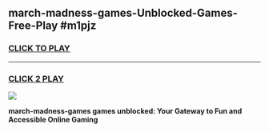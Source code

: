 
## march-madness-games-Unblocked-Games-Free-Play #m1pjz
<h3>
<a href="https://us.freeplayer.one?title=march-madness-games&ref=9M">CLICK TO PLAY</a></h3>
<hr>

<h3>
<a href="https://us.freeplayer.one?title=march-madness-games&ref=9M">CLICK 2 PLAY</a>
  
</h3>

<a href="https://us.freeplayer.one?title=march-madness-games&ref=9M"><img src="https://clearcache.store/games.png"></a>


**march-madness-games games unblocked: Your Gateway to Fun and Accessible Online Gaming**
